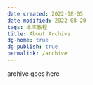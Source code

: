 ```yaml
---
date created: 2022-08-05
date modified: 2022-08-20
tags: 本库教程
title: About Archive
dg-home: true
dg-publish: true
permalink: /archive
---
```

archive goes here